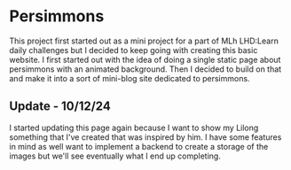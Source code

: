 # Persimmons  
This project first started out as a mini project for a part of MLh LHD:Learn daily challenges but I decided to keep going with creating this basic website. I first started out with the idea of doing a single static page about persimmons with an animated background. Then I decided to build on that and make it into a sort of mini-blog site dedicated to persimmons.  

## Update - 10/12/24
I started updating this page again because I want to show my Lilong something that I've created that was inspired by him. I have some features in mind as well want to implement a backend to create a storage of the images but we'll see eventually what I end up completing.
